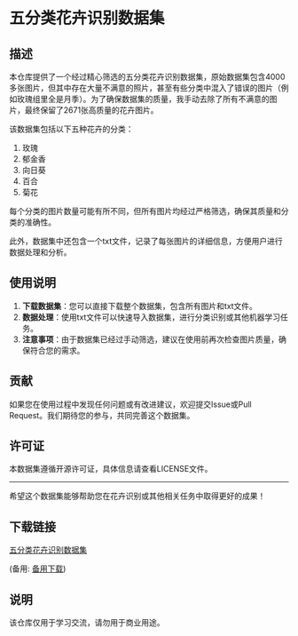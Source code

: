 # 五分类花卉识别数据集

## 描述

本仓库提供了一个经过精心筛选的五分类花卉识别数据集，原始数据集包含4000多张图片，但其中存在大量不满意的照片，甚至有些分类中混入了错误的图片（例如玫瑰组里全是月季）。为了确保数据集的质量，我手动去除了所有不满意的图片，最终保留了2671张高质量的花卉图片。

该数据集包括以下五种花卉的分类：
1. 玫瑰
2. 郁金香
3. 向日葵
4. 百合
5. 菊花

每个分类的图片数量可能有所不同，但所有图片均经过严格筛选，确保其质量和分类的准确性。

此外，数据集中还包含一个txt文件，记录了每张图片的详细信息，方便用户进行数据处理和分析。

## 使用说明

1. **下载数据集**：您可以直接下载整个数据集，包含所有图片和txt文件。
2. **数据处理**：使用txt文件可以快速导入数据集，进行分类识别或其他机器学习任务。
3. **注意事项**：由于数据集已经过手动筛选，建议在使用前再次检查图片质量，确保符合您的需求。

## 贡献

如果您在使用过程中发现任何问题或有改进建议，欢迎提交Issue或Pull Request。我们期待您的参与，共同完善这个数据集。

## 许可证

本数据集遵循开源许可证，具体信息请查看LICENSE文件。

---

希望这个数据集能够帮助您在花卉识别或其他相关任务中取得更好的成果！

## 下载链接
[五分类花卉识别数据集](https://pan.quark.cn/s/c824e067a9eb) 

(备用: [备用下载](https://pan.baidu.com/s/19Of0oqk_lfv4UbXqVAXqKg?pwd=1234))

## 说明

该仓库仅用于学习交流，请勿用于商业用途。
